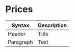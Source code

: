 # Prices

| Syntax      | Description |
| ----------- | ----------- |
| Header      | Title       |
| Paragraph   | Text        |
